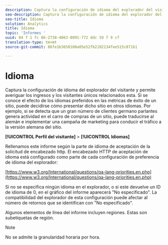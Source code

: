 ```yaml
---
description: Captura la configuración de idioma del explorador del visitante y permite averiguar los ingresos y los visitantes únicos relacionados esta. Si se conoce el efecto de los idiomas preferidos en las métricas de éxito de un sitio, puede decidirse cómo presentar dicho sitio en otros idiomas. Por ejemplo, si se detecta que un gran número de clientes germano parlantes genera actividad en el carro de compras de un sitio, puede traducirse al alemán e implementar una campaña de marketing para conducir el tráfico a la versión alemana del sitio.
seo-description: Captura la configuración de idioma del explorador del visitante y permite averiguar los ingresos y los visitantes únicos relacionados esta. Si se conoce el efecto de los idiomas preferidos en las métricas de éxito de un sitio, puede decidirse cómo presentar dicho sitio en otros idiomas. Por ejemplo, si se detecta que un gran número de clientes germano parlantes genera actividad en el carro de compras de un sitio, puede traducirse al alemán e implementar una campaña de marketing para conducir el tráfico a la versión alemana del sitio.
seo-title: Idioma
solution: Analytics
title: Idioma
topic: 'Informes '
uuid: 04 f 1 fc 86-2738-4063-8091-772 ddc 59 f 9 cf
translation-type: tm+mt
source-git-commit: 86fe1b3650100a05e52fb2102134fee515c871b1

---
```



# Idioma

Captura la configuración de idioma del explorador del visitante y permite averiguar los ingresos y los visitantes únicos relacionados esta. Si se conoce el efecto de los idiomas preferidos en las métricas de éxito de un sitio, puede decidirse cómo presentar dicho sitio en otros idiomas. Por ejemplo, si se detecta que un gran número de clientes germano parlantes genera actividad en el carro de compras de un sitio, puede traducirse al alemán e implementar una campaña de marketing para conducir el tráfico a la versión alemana del sitio.

**[!UICONTROL Perfil del visitante]** &gt; **[!UICONTROL Idiomas]**

Rellenamos este informe según la parte de idioma de aceptación de la solicitud de encabezado http. El encabezado HTTP de aceptación de idioma está configurado como parte de cada configuración de preferencia de idioma del explorador:

[https://www.w3.org/International/questions/qa-lang-priorities.en.php](https://www.w3.org/International/questions/qa-lang-priorities.en.php)

Si no se especifica ningún idioma en el explorador, o si este devuelve un ID de idioma de 0, en el gráfico del informe aparecerá "No especificado". La compatibilidad del explorador de esta configuración puede afectar al número de retornos que se identifican con "No especificado".

Algunos elementos de línea del informe incluyen regiones. Estas son subetiquetas de región.

>[!NOTE]
>
>No se admite la granularidad horaria por hora.


